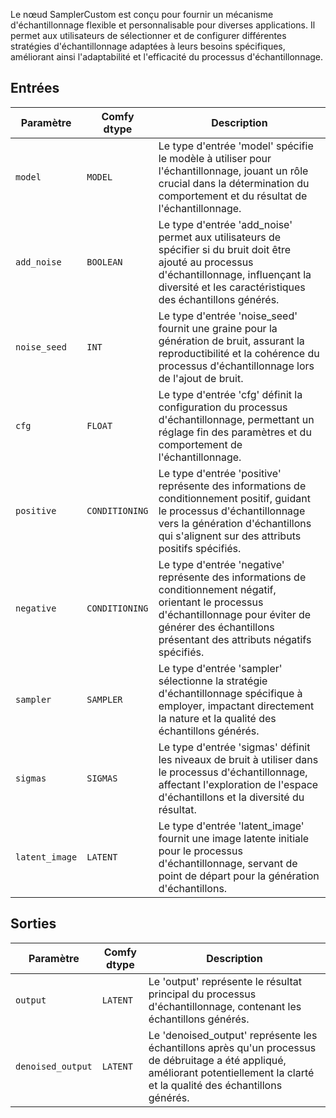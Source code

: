 
Le nœud SamplerCustom est conçu pour fournir un mécanisme d'échantillonnage flexible et personnalisable pour diverses applications. Il permet aux utilisateurs de sélectionner et de configurer différentes stratégies d'échantillonnage adaptées à leurs besoins spécifiques, améliorant ainsi l'adaptabilité et l'efficacité du processus d'échantillonnage.

## Entrées

| Paramètre | Comfy dtype | Description |
|-----------|--------------|-------------|
| `model`   | `MODEL`      | Le type d'entrée 'model' spécifie le modèle à utiliser pour l'échantillonnage, jouant un rôle crucial dans la détermination du comportement et du résultat de l'échantillonnage. |
| `add_noise` | `BOOLEAN`    | Le type d'entrée 'add_noise' permet aux utilisateurs de spécifier si du bruit doit être ajouté au processus d'échantillonnage, influençant la diversité et les caractéristiques des échantillons générés. |
| `noise_seed` | `INT`        | Le type d'entrée 'noise_seed' fournit une graine pour la génération de bruit, assurant la reproductibilité et la cohérence du processus d'échantillonnage lors de l'ajout de bruit. |
| `cfg`     | `FLOAT`      | Le type d'entrée 'cfg' définit la configuration du processus d'échantillonnage, permettant un réglage fin des paramètres et du comportement de l'échantillonnage. |
| `positive` | `CONDITIONING` | Le type d'entrée 'positive' représente des informations de conditionnement positif, guidant le processus d'échantillonnage vers la génération d'échantillons qui s'alignent sur des attributs positifs spécifiés. |
| `negative` | `CONDITIONING` | Le type d'entrée 'negative' représente des informations de conditionnement négatif, orientant le processus d'échantillonnage pour éviter de générer des échantillons présentant des attributs négatifs spécifiés. |
| `sampler` | `SAMPLER`    | Le type d'entrée 'sampler' sélectionne la stratégie d'échantillonnage spécifique à employer, impactant directement la nature et la qualité des échantillons générés. |
| `sigmas`  | `SIGMAS`     | Le type d'entrée 'sigmas' définit les niveaux de bruit à utiliser dans le processus d'échantillonnage, affectant l'exploration de l'espace d'échantillons et la diversité du résultat. |
| `latent_image` | `LATENT` | Le type d'entrée 'latent_image' fournit une image latente initiale pour le processus d'échantillonnage, servant de point de départ pour la génération d'échantillons. |

## Sorties

| Paramètre | Comfy dtype | Description |
|-----------|--------------|-------------|
| `output`  | `LATENT`     | Le 'output' représente le résultat principal du processus d'échantillonnage, contenant les échantillons générés. |
| `denoised_output` | `LATENT` | Le 'denoised_output' représente les échantillons après qu'un processus de débruitage a été appliqué, améliorant potentiellement la clarté et la qualité des échantillons générés. |
